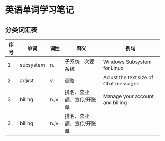 # 英语单词学习笔记

## 分类词汇表

| 序号 | 单词      | 词性  | 释义                      | 例句                                  |
| ---- | --------- | ----- | ------------------------- | ------------------------------------- |
| 1    | subsystem | n.    | 子系统；次要系统          | Windows Subsystem for Linux           |
| 2    | adjust    | v.    | 调整                      | Adjust the text size of Chat messages |
| 3    | billing   | n./v. | 排名、营业额、宣传/开账单 | Manage your account and billing       |
| 3    | billing   | n./v. | 排名、营业额、宣传/开账单 |                                       |
 